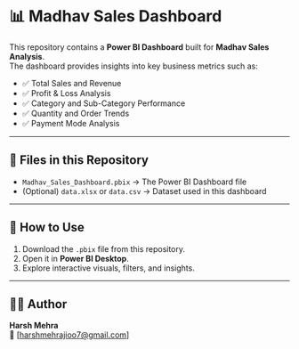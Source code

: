 # 📊 Madhav Sales Dashboard

This repository contains a **Power BI Dashboard** built for **Madhav Sales Analysis**.  
The dashboard provides insights into key business metrics such as:

- ✅ Total Sales and Revenue
- ✅ Profit & Loss Analysis
- ✅ Category and Sub-Category Performance
- ✅ Quantity and Order Trends
- ✅ Payment Mode Analysis

---

## 📂 Files in this Repository
- `Madhav_Sales_Dashboard.pbix` → The Power BI Dashboard file  
- (Optional) `data.xlsx` or `data.csv` → Dataset used in this dashboard  

---

## 🚀 How to Use
1. Download the `.pbix` file from this repository.  
2. Open it in **Power BI Desktop**.  
3. Explore interactive visuals, filters, and insights.  

---
 

## 👨‍💻 Author
**Harsh Mehra**  
📧 [harshmehrajioo7@gmail.com]  


